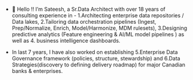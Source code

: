 

- 👋 Hello !!  I’m Sateesh, a Sr.Data Architect with over 18 years of consulting experience in - 1.Architecting enterprise data repositories / Data lakes, 2.Tailoring data orchestration pipelines (Ingest, Prep/Normalize, Enrich, Model/Harmonize, MDM rulesets), 3.Designing predictive analytics (Feature engineering & AI/ML model pipelines ) as well as 4. business intelligence dashboards.

- In last 7 years, I have also worked on establishing 5.Enterprise Data Governance framework (policies, structure, stewardship) and 6.Data Strategies(discovery to defining delivery roadmap) for major Canadian banks & enterprises.



<!---
Sateesh110/Sateesh110 is a ✨ special ✨ repository because its `README.md` (this file) appears on your GitHub profile.
You can click the Preview link to take a look at your changes.
--->
